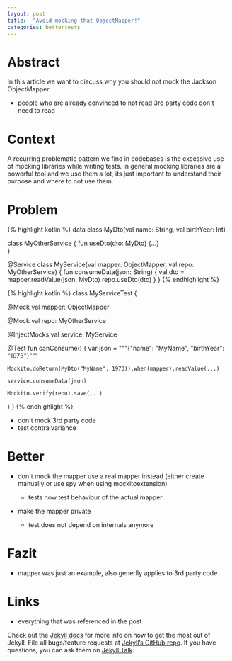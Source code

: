 ```yaml
---
layout: post
title:  "Avoid mocking that ObjectMapper!"
categories: bettertests
---
```


# Abstract

In this article we want to discuss why you should not mock the Jackson ObjectMapper

* people who are already convinced to not read 3rd party code don't need to read

# Context

A recurring problematic pattern we find in
codebases is the excessive use of mocking libraries while writing tests. In general mocking libraries are a powerful
tool and we use them a lot, its just important to understand their purpose and where to not use them.

# Problem

{% highlight kotlin %}
data class MyDto(val name: String, val birthYear: Int)

class MyOtherService {
   fun useDto(dto: MyDto) {...}  
}

@Service
class MyService(val mapper: ObjectMapper, val repo: MyOtherService) {
   fun consumeData(json: String) {
      val dto = mapper.readValue(json, MyDto)
      repo.useDto(dto)
   }
}
{% endhighlight %}

{% highlight kotlin %}
class MyServiceTest {
  
  @Mock
  val mapper: ObjectMapper
  
  @Mock
  val repo: MyOtherService

  @InjectMocks
  val service: MyService

  @Test
  fun canConsume() {
    var json = """{"name": "MyName", "birthYear": "1973"}"""

    Mockito.doReturn(MyDto("MyName", 1973)).when(mapper).readValue(...)

    service.consumeData(json)

    Mockito.verify(repo).save(...)
  }
}
{% endhighlight %}

* don't mock 3rd party code
* test contra variance

# Better

* don't mock the mapper use a real mapper instead (either create manually or use spy when using mockitoextension)
  * tests now test behaviour of the actual mapper

* make the mapper private
  * test does not depend on internals anymore 

# Fazit

* mapper was just an example, also generlly applies to 3rd party code

# Links

* everything that was referenced in the post

Check out the [Jekyll docs][jekyll-docs] for more info on how to get the most out of Jekyll. File all bugs/feature requests at [Jekyll’s GitHub repo][jekyll-gh]. If you have questions, you can ask them on [Jekyll Talk][jekyll-talk].

[jekyll-docs]: https://jekyllrb.com/docs/home
[jekyll-gh]:   https://github.com/jekyll/jekyll
[jekyll-talk]: https://talk.jekyllrb.com/
